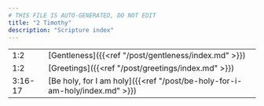 ```yaml
---
# THIS FILE IS AUTO-GENERATED, DO NOT EDIT
title: "2 Timothy"
description: "Scripture index"
---
```


|  |  |
| --- | --- |
| 1:2 | [Gentleness]({{<ref "/post/gentleness/index.md" >}}) |
| 1:2 | [Greetings]({{<ref "/post/greetings/index.md" >}}) |
| 3:16-17 | [Be holy, for I am holy]({{<ref "/post/be-holy-for-i-am-holy/index.md" >}}) |
